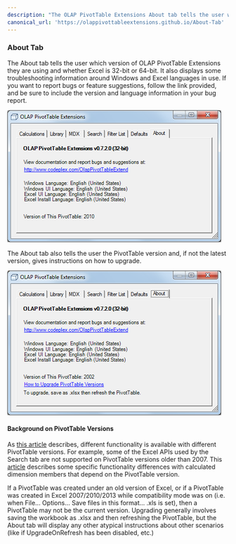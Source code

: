 ```yaml
---
description: "The OLAP PivotTable Extensions About tab tells the user which version of OLAP PivotTable Extensions they are using and whether Excel is 32-bit or 64-bit. It also displays some troubleshooting information around Windows and Excel languages in use. If you want to report bugs or feature suggestions, follow the link provided, and be sure to include the version and language information in your bug report."
canonical_url: 'https://olappivottableextensions.github.io/About-Tab'
---
```

### About Tab

The About tab tells the user which version of OLAP PivotTable Extensions they are using and whether Excel is 32-bit or 64-bit. It also displays some troubleshooting information around Windows and Excel languages in use. If you want to report bugs or feature suggestions, follow the link provided, and be sure to include the version and language information in your bug report.

![img1](About%20Tab_AboutTab1.png)

The About tab also tells the user the PivotTable version and, if not the latest version, gives instructions on how to upgrade.

![img2](About%20Tab_AboutTab2.png)

#### Background on PivotTable Versions

As [this article](http://office.microsoft.com/en-us/excel-help/working-with-different-pivottable-formats-in-office-excel-HA010167298.aspx) describes, different functionality is available with different PivotTable versions. For example, some of the Excel APIs used by the Search tab are not supported on PivotTable versions older than 2007. This [article](https://blogs.office.com/en-us/2008/02/06/common-questions-around-excel-2007-olap-pivottables/) describes some specific functionality differences with calculated dimension members that depend on the PivotTable version.

If a PivotTable was created under an old version of Excel, or if a PivotTable was created in Excel 2007/2010/2013 while compatibility mode was on (i.e. when File... Options... Save files in this format... .xls is set), then a PivotTable may not be the current version. Upgrading generally involves saving the workbook as .xlsx and then refreshing the PivotTable, but the About tab will display any other atypical instructions about other scenarios (like if UpgradeOnRefresh has been disabled, etc.)
